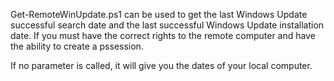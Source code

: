 Get-RemoteWinUpdate.ps1 can be used to get the last Windows Update successful search date and the last successful Windows Update installation date.  If you must have the correct rights to the remote computer and have the ability to create a pssession.

If no parameter is called, it will give you the dates of your local computer.
